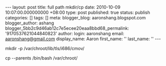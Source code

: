--- layout: post title: full path mkdir/cp date: 2010-10-09 10:07:00.000000000 +08:00 type: post published: true status: publish categories: \[\] tags: \[\] meta: blogger\_blog: aaronshang.blogspot.com blogger\_author: ashang blogger\_5bb2c9d46ab12c7e5ecee20eaa8bbd68\_permalink: '9170537621044840823' author: login: aaronshang email: aaronshang@gmail.com display\_name: Aaron first\_name: '' last\_name: '' ---

mkdir -p /var/chroot/lib/tls/i686/cmov/

cp --parents /bin/bash /var/chroot/
